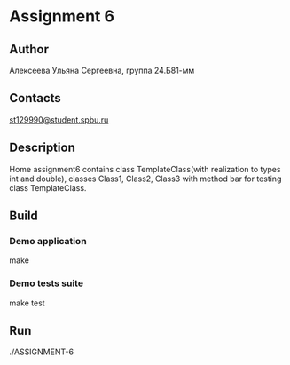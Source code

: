 # Assignment 6
## Author
Алексеева Ульяна Сергеевна, группа 24.Б81-мм
## Contacts

st129990@student.spbu.ru
## Description

Home assignment6 contains class TemplateClass(with realization to types int and double), classes Class1, Class2, Class3 with method bar for testing class TemplateClass.

## Build

### Demo application

make

### Demo tests suite

make test


## Run
./ASSIGNMENT-6
